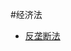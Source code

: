 #经济法
* [反垄断法](https://github.com/wsg815/working/blob/main/%E7%BB%8F%E6%B5%8E%E6%B3%95/%E5%8F%8D%E5%9E%84%E6%96%AD%E6%B3%95.md)
